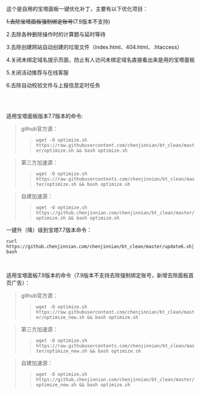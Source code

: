 这个是自用的宝塔面板一键优化补丁，主要有以下优化项目：

~~1.去除宝塔面板强制绑定账号~~(7.9版本不支持)

2.去除各种删除操作时的计算题与延时等待

3.去除创建网站自动创建的垃圾文件（index.html、404.html、.htaccess）

4.关闭未绑定域名提示页面，防止有人访问未绑定域名直接看出来是用的宝塔面板

5.关闭活动推荐与在线客服

6.去除自动校验文件与上报信息定时任务  

<br><br>

适用宝塔面板版本7.7版本的命令:  

>github官方源：
>>```wget -O optimize.sh https://raw.githubusercontent.com/chenjinnian/bt_clean/master/optimize.sh && bash optimize.sh```

>第三方加速源：
>>```wget -O optimize.sh https://raw.githubusercontents.com/chenjinnian/bt_clean/master/optimize.sh && bash optimize.sh```

>自建加速源：
>>```wget -O optimize.sh https://github.chenjinnian.com/chenjinnian/bt_clean/master/optimize.sh && bash optimize.sh```

一键升（降）级到宝塔7.7版本命令：  

```curl https://github.chenjinnian.com/chenjinnian/bt_clean/master/update6.sh|bash```

<br>

适用宝塔面板7.9版本的命令（7.9版本不支持去除强制绑定账号，新增去除面板首页广告）：  

>github官方源：
>>```wget -O optimize.sh https://raw.githubusercontent.com/chenjinnian/bt_clean/master/optimize_new.sh && bash optimize.sh```

>第三方加速源：
>>```wget -O optimize.sh https://raw.githubusercontents.com/chenjinnian/bt_clean/master/optimize_new.sh && bash optimize.sh```

>自建加速源：
>>```wget -O optimize.sh https://github.chenjinnian.com/chenjinnian/bt_clean/master/optimize_new.sh && bash optimize.sh```
